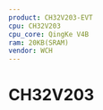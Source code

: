 ```yaml
---
product: CH32V203-EVT
cpu: CH32V203
cpu_core: QingKe V4B
ram: 20KB(SRAM)
vendor: WCH
---
```



# CH32V203

